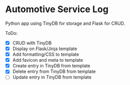 # Automotive Service Log

Python app using TinyDB for storage and Flask for CRUD.

ToDo:

- [x] CRUD with TinyDB
- [x] Display on Flask/Jinja template
- [x] Add formatting/CSS to template
- [x] Add favicon and meta to template
- [x] Create entry in TinyDB from template
- [x] Delete entry from TinyDB from template
- [ ] Update entry in TinyDB from template
